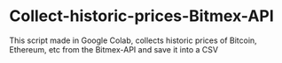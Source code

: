 # Collect-historic-prices-Bitmex-API
This script made in Google Colab, collects historic prices of Bitcoin, Ethereum, etc from the Bitmex-API and save it into a CSV
